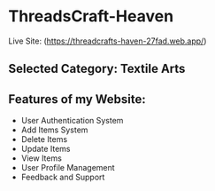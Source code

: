 # ThreadsCraft-Heaven
Live Site: (https://threadcrafts-haven-27fad.web.app/)

## Selected Category: Textile Arts

## Features of my Website:

* User Authentication System
* Add Items System
* Delete Items
* Update Items
* View Items
* User Profile Management
* Feedback and Support

